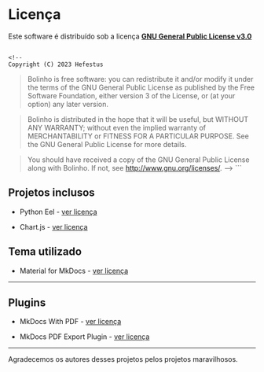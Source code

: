 # Licença

Este software é distribuído sob a licença **[GNU General Public License v3.0](http://www.gnu.org/licenses/)**

>   ```md
    <!--
    Copyright (C) 2023 Hefestus
        
>   Bolinho is free software: you can redistribute it and/or modify
    it under the terms of the GNU General Public License as published by
    the Free Software Foundation, either version 3 of the License, or
    (at your option) any later version.
    
>   Bolinho is distributed in the hope that it will be useful,
    but WITHOUT ANY WARRANTY; without even the implied warranty of
    MERCHANTABILITY or FITNESS FOR A PARTICULAR PURPOSE.  See the
    GNU General Public License for more details.
    
>   You should have received a copy of the GNU General Public License
    along with Bolinho.  If not, see <http://www.gnu.org/licenses/>.
    -->
    ```


## Projetos inclusos

* Python Eel - [ver licença](https://github.com/python-eel/Eel/blob/master/LICENSE)

* Chart.js - [ver licença](https://github.com/chartjs/Chart.js/blob/master/LICENSE.md)



## Tema utilizado

* Material for MkDocs - [ver licença](https://github.com/squidfunk/mkdocs-material/blob/master/LICENSE)

___

## Plugins

* MkDocs With PDF - [ver licença](https://github.com/orzih/mkdocs-with-pdf/blob/master/LICENSE)

* MkDocs PDF Export Plugin - [ver licença](https://github.com/zhaoterryy/mkdocs-pdf-export-plugin/blob/master/LICENSE.md)

___

Agradecemos os autores desses projetos pelos projetos maravilhosos.